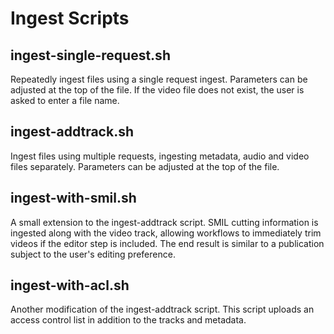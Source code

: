 Ingest Scripts
==============

ingest-single-request.sh
------------------------

Repeatedly ingest files using a single request ingest. Parameters can be
adjusted at the top of the file. If the video file does not exist, the user is
asked to enter a file name.

ingest-addtrack.sh
------------------

Ingest files using multiple requests, ingesting metadata, audio and video files
separately. Parameters can be adjusted at the top of the file.

ingest-with-smil.sh
-------------------

A small extension to the ingest-addtrack script. SMIL cutting information is
ingested along with the video track, allowing workflows to immediately trim
videos if the editor step is included. The end result is similar to a
publication subject to the user's editing preference.

ingest-with-acl.sh
------------------

Another modification of the ingest-addtrack script.
This script uploads an access control list in addition to the tracks and metadata.
